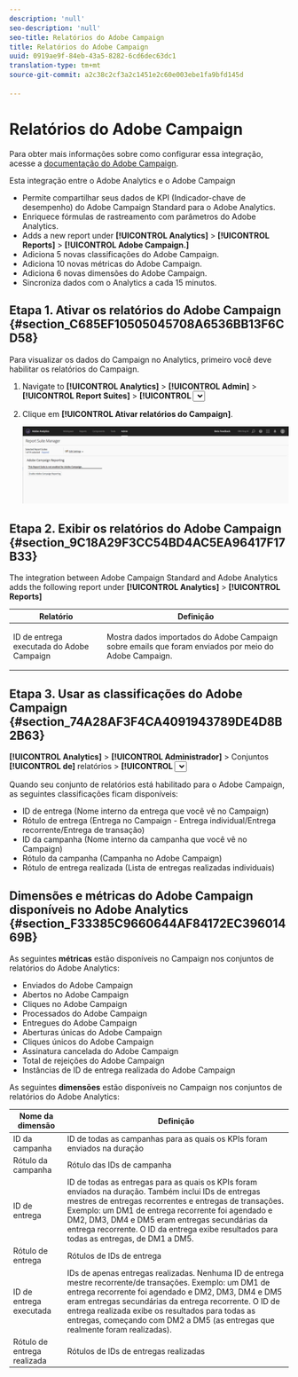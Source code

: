 ```yaml
---
description: 'null'
seo-description: 'null'
seo-title: Relatórios do Adobe Campaign
title: Relatórios do Adobe Campaign
uuid: 0919ae9f-84eb-43a5-8282-6cd6dec63dc1
translation-type: tm+mt
source-git-commit: a2c38c2cf3a2c1451e2c60e003ebe1fa9bfd145d

---
```



# Relatórios do Adobe Campaign

Para obter mais informações sobre como configurar essa integração, acesse a [documentação do Adobe Campaign](https://helpx.adobe.com/campaign/standard/integrating/using/about-campaign-analytics-integration.html).

Esta integração entre o Adobe Analytics e o Adobe Campaign

* Permite compartilhar seus dados de KPI (Indicador-chave de desempenho) do Adobe Campaign Standard para o Adobe Analytics.
* Enriquece fórmulas de rastreamento com parâmetros do Adobe Analytics.
* Adds a new report under  **[!UICONTROL Analytics]** &gt; **[!UICONTROL Reports]** &gt; **[!UICONTROL Adobe Campaign.]**
* Adiciona 5 novas classificações do Adobe Campaign.
* Adiciona 10 novas métricas do Adobe Campaign.
* Adiciona 6 novas dimensões do Adobe Campaign.
* Sincroniza dados com o Analytics a cada 15 minutos.

## Etapa 1. Ativar os relatórios do Adobe Campaign {#section_C685EF10505045708A6536BB13F6CD58}

Para visualizar os dados do Campaign no Analytics, primeiro você deve habilitar os relatórios do Campaign.

1. Navigate to  **[!UICONTROL Analytics]** &gt; **[!UICONTROL Admin]** &gt; **[!UICONTROL Report Suites]** &gt; **[!UICONTROL <select report suite>]** &gt; **[!UICONTROL Edit Settings]** &gt; **[!UICONTROL Adobe Campaign]** &gt; **[!UICONTROL Adobe Campaign Reporting]** .
1. Clique em **[!UICONTROL Ativar relatórios do Campaign]**.

   ![](assets/enable-campaign.png)

## Etapa 2. Exibir os relatórios do Adobe Campaign {#section_9C18A29F3CC54BD4AC5EA96417F17B33}

The integration between Adobe Campaign Standard and Adobe Analytics adds the following report under  **[!UICONTROL Analytics]** &gt; **[!UICONTROL Reports]**

<table id="table_3627F40DC90646A7B5E217A88B6FD630"> 
 <thead> 
  <tr> 
   <th colname="col1" class="entry"> Relatório </th> 
   <th colname="col2" class="entry"> Definição </th> 
  </tr> 
 </thead>
 <tbody> 
  <tr> 
   <td colname="col1"> <p>ID de entrega executada do Adobe Campaign </p> </td> 
   <td colname="col2"> <p>Mostra dados importados do Adobe Campaign sobre emails que foram enviados por meio do Adobe Campaign. </p> </td> 
  </tr> 
 </tbody> 
</table>

## Etapa 3. Usar as classificações do Adobe Campaign {#section_74A28AF3F4CA4091943789DE4D8B2B63}

**[!UICONTROL Analytics]** &gt; **[!UICONTROL Administrador]** &gt; Conjuntos **[!UICONTROL de]** relatórios &gt; **[!UICONTROL <select report suite>]** &gt; **[!UICONTROL Editar configurações]** &gt; **[!UICONTROL Adobe Campaign]** **[!UICONTROL &gt; Classificações do Adobe Campaign]**

Quando seu conjunto de relatórios está habilitado para o Adobe Campaign, as seguintes classificações ficam disponíveis:

* ID de entrega (Nome interno da entrega que você vê no Campaign)
* Rótulo de entrega (Entrega no Campaign - Entrega individual/Entrega recorrente/Entrega de transação)
* ID da campanha (Nome interno da campanha que você vê no Campaign)
* Rótulo da campanha (Campanha no Adobe Campaign)
* Rótulo de entrega realizada (Lista de entregas realizadas individuais)

## Dimensões e métricas do Adobe Campaign disponíveis no Adobe Analytics {#section_F33385C9660644AF84172EC39601469B}

As seguintes **métricas** estão disponíveis no Campaign nos conjuntos de relatórios do Adobe Analytics:

* Enviados do Adobe Campaign
* Abertos no Adobe Campaign
* Cliques no Adobe Campaign
* Processados do Adobe Campaign
* Entregues do Adobe Campaign
* Aberturas únicas do Adobe Campaign
* Cliques únicos do Adobe Campaign
* Assinatura cancelada do Adobe Campaign
* Total de rejeições do Adobe Campaign
* Instâncias de ID de entrega realizada do Adobe Campaign

As seguintes **dimensões** estão disponíveis no Campaign nos conjuntos de relatórios do Adobe Analytics:

| Nome da dimensão | Definição |
|--- |--- |
| ID da campanha | ID de todas as campanhas para as quais os KPIs foram enviados na duração |
| Rótulo da campanha | Rótulo das IDs de campanha |
| ID de entrega | ID de todas as entregas para as quais os KPIs foram enviados na duração. Também inclui IDs de entregas mestres de entregas recorrentes e entregas de transações. Exemplo: um DM1 de entrega recorrente foi agendado e DM2, DM3, DM4 e DM5 eram entregas secundárias da entrega recorrente.  O ID da entrega exibe resultados para todas as entregas, de DM1 a DM5. |
| Rótulo de entrega | Rótulos de IDs de entrega |
| ID de entrega executada | IDs de apenas entregas realizadas. Nenhuma ID de entrega mestre recorrente/de transações. Exemplo: um DM1 de entrega recorrente foi agendado e DM2, DM3, DM4 e DM5 eram entregas secundárias da entrega recorrente. O ID de entrega realizada exibe os resultados para todas as entregas, começando com DM2 a DM5 (as entregas que realmente foram realizadas). |
| Rótulo de entrega realizada | Rótulos de IDs de entregas realizadas |
